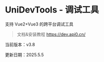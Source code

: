 # UniDevTools - 调试工具

支持 Vue2+Vue3 的跨平台调试工具

> 文档&安装教程 https://dev.api0.cn/

当前版本：v3.8

更新日期：2025.5.5
